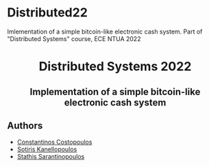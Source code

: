 # Distributed22
Imlementation of a simple bitcoin-like electronic cash system. Part of "Distributed Systems" course, ECE NTUA 2022

<h1 align="center"> Distributed Systems 2022 </h1>
<h2 align="center"> Implementation of a simple bitcoin-like electronic cash system</h2>

## Authors
* <a href="https://github.com/Costopoulos">Constantinos Costopoulos</a>
* <a href="https://github.com/sspsk">Sotiris Kanellopoulos
* <a href="https://github.com/Esarant">Stathis Sarantinopoulos</a>
